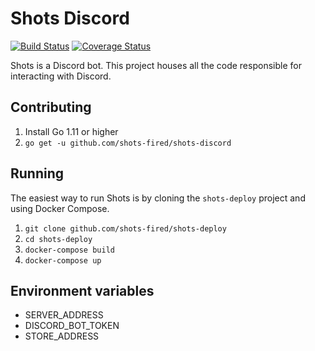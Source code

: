 # Shots Discord

[![Build Status](https://travis-ci.org/shots-fired/shots-discord.svg?branch=master&service=github)](https://travis-ci.org/shots-fired/shots-discord)
[![Coverage Status](https://coveralls.io/repos/github/shots-fired/shots-discord/badge.svg?branch=master&service=github)](https://coveralls.io/github/shots-fired/shots-discord?branch=master)

Shots is a Discord bot. This project houses all the code responsible for interacting with Discord.

## Contributing

1. Install Go 1.11 or higher
2. `go get -u github.com/shots-fired/shots-discord`

## Running

The easiest way to run Shots is by cloning the `shots-deploy` project and using Docker Compose.

1. `git clone github.com/shots-fired/shots-deploy`
2. `cd shots-deploy`
3. `docker-compose build`
4. `docker-compose up`

## Environment variables

* SERVER_ADDRESS
* DISCORD_BOT_TOKEN
* STORE_ADDRESS
